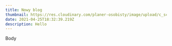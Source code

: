 ```yaml
---
title: Nowy blog
thumbnail: https://res.cloudinary.com/planer-osobisty/image/upload/c_scale,f_auto,q_auto,w_1400/v1618291309/173020833_514717009939307_8129206001996434745_n_rqjndn.png
date: 2021-04-25T18:32:39.219Z
description: Hello
---
```

Body